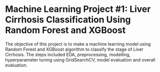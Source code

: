 # Machine Learning Project #1: Liver Cirrhosis Classification Using Random Forest and XGBoost
The objective of this project is to make a machine learning model using Random Forest and XGBoost algorithm to classify the stage of Liver Cirrhosis. The steps included EDA, preprocessing, modelling, hyperparameter tuning using GridSearchCV, model evaluation and overall evaluation. 
